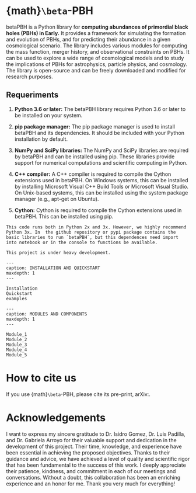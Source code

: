 # {math}`\beta`-PBH

betaPBH is a Python library for **computing abundances of primordial black holes 
(PBHs) in Early.** It provides a framework for simulating the formation and 
evolution of PBHs, and for predicting their abundance in a given cosmological 
scenario. The library includes various modules for computing the mass function, 
merger history, and observational constraints on PBHs. It can be used to explore a 
wide range of cosmological models and to study the implications of PBHs for 
astrophysics, particle physics, and cosmology. The library is open-source and can 
be freely downloaded and modified for research purposes.


## Requeriments

1. **Python 3.6 or later:** The betaPBH library requires Python 3.6 or later to be installed on your system.

2. **pip package manager:** The pip package manager is used to install betaPBH and its dependencies. It should be included with your Python installation by default.

3. **NumPy and SciPy libraries:** The NumPy and SciPy libraries are required by betaPBH and can be installed using pip. These libraries provide support for numerical computations and scientific computing in Python.

4. **C++ compiler:** A C++ compiler is required to compile the Cython extensions used in betaPBH. On Windows systems, this can be installed by installing Microsoft Visual C++ Build Tools or Microsoft Visual Studio. On Unix-based systems, this can be installed using the system package manager (e.g., apt-get on Ubuntu).

5. **Cython:** Cython is required to compile the Cython extensions used in betaPBH. This can be installed using pip.


```{note}
This code runs both in Python 2x and 3x. However, we highly recommend Python 3x. In  the github repository or pypi package contains the basic libraries to run `betaPBH`, but this dependences need import into notebook or in the console to functions be available.
```

```{warning}
This project is under heavy development.
```

```{toctree}
---
caption: INSTALLATION AND QUICKSTART
maxdepth: 1
---

Installation
Quickstart
examples
```

```{toctree}
---
caption: MODULES AND COMPONENTS
maxdepth: 1
---

Module_1
Module_2
Module_3
Module_4
Module_5
```


# How to cite us

If you use {math}`\beta`-PBH, please cite its pre-print, arXiv:.


# Acknowledgements


I want to express my sincere gratitude to Dr. Isidro Gomez, Dr. Luis Padilla, and Dr. Gabriela Arroyo for their valuable support and dedication in the development of this project. Their time, knowledge, and experience have been essential in achieving the proposed objectives. Thanks to their guidance and advice, we have achieved a level of quality and scientific rigor that has been fundamental to the success of this work. I deeply appreciate their patience, kindness, and commitment in each of our meetings and conversations. Without a doubt, this collaboration has been an enriching experience and an honor for me. Thank you very much for everything!

